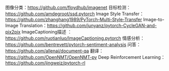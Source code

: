 图像分类：https://github.com/floydhub/imagenet
目标检测：https://github.com/amdegroot/ssd.pytorch
Image Style Transfer：https://github.com/zhanghang1989/PyTorch-Multi-Style-Transfer
Image-to-Image Translation：https://github.com/junyanz/pytorch-CycleGAN-and-pix2pix
ImageCaptioning描述 ： https://github.com/ruotianluo/ImageCaptioning.pytorch
情感分析：https://github.com/bentrevett/pytorch-sentiment-analysis
问答：https://github.com/allenai/document-qa
翻译：https://github.com/OpenNMT/OpenNMT-py
Deep Reinforcement Learning：https://github.com/jingweiz/pytorch-rl